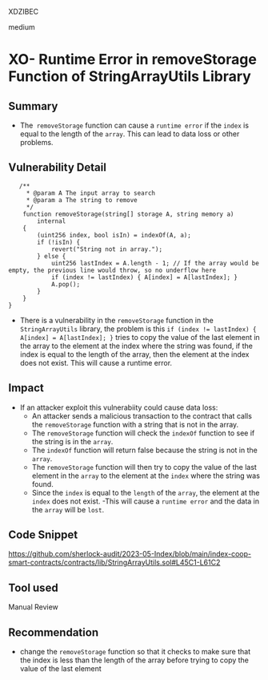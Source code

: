 XDZIBEC

medium

# XO- Runtime Error in removeStorage Function of StringArrayUtils Library

## Summary
- The` removeStorage` function can cause a `runtime error` if the `index` is equal to the length of the `array`. This can lead to data loss or other problems.
## Vulnerability Detail
```solidity
   /**
     * @param A The input array to search
     * @param a The string to remove
     */
    function removeStorage(string[] storage A, string memory a)
        internal
    {
        (uint256 index, bool isIn) = indexOf(A, a);
        if (!isIn) {
            revert("String not in array.");
        } else {
            uint256 lastIndex = A.length - 1; // If the array would be empty, the previous line would throw, so no underflow here
            if (index != lastIndex) { A[index] = A[lastIndex]; }
            A.pop();
        }
    }
}
```
- There is a vulnerability in  the `removeStorage` function in the `StringArrayUtils` library, the problem is this `if (index != lastIndex) { A[index] = A[lastIndex]; }` tries to copy the value of the last element in the array to the element at the index where the string was found, if the index is equal to the length of the array, then the element at the index does not exist. This will cause a runtime error.

## Impact
- If an attacker exploit this vulnerabiity could cause data loss:
    - An attacker sends a malicious transaction to the contract that calls the `removeStorage` function with a string that is not in the array.
    - The `removeStorage` function will check the `indexOf` function to see if the string is in the `array`.
    - The `indexOf` function will return false because the string is not in the` array`.
    - The `removeStorage` function will then try to copy the value of the last element in the `array` to the element at the `index` where the string was found.
    - Since the `index` is equal to the `length` of the `array`, the element at the `index` does not exist.
    -This will cause a `runtime error` and the data in the `array` will be `lost`.
## Code Snippet
https://github.com/sherlock-audit/2023-05-Index/blob/main/index-coop-smart-contracts/contracts/lib/StringArrayUtils.sol#L45C1-L61C2
## Tool used

Manual Review

## Recommendation
-  change the `removeStorage` function so that it checks to make sure that the index is less than the length of the array before trying to copy the value of the last element
